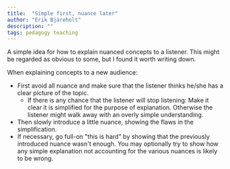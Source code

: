 ```yaml
---
title:  "Simple first, nuance later"
author: "Erik Bjäreholt"
description: ""
tags: pedagogy teaching
---
```


A simple idea for how to explain nuanced concepts to a listener. This might be regarded as obvious to some, but I found it worth writing down.

When explaining concepts to a new audience:

 - First avoid all nuance and make sure that the listener thinks he/she has a clear picture of the topic.
   - If there is any chance that the listener will stop listening: Make it clear it is simplified for the purpose of explanation. Otherwise the listener might walk away with an overly simple understanding.
 - Then slowly introduce a little nuance, showing the flaws in the simplification.
 - If necessary, go full-on "this is hard" by showing that the previously introduced nuance wasn't enough. You may optionally try to show how any simple explanation not accounting for the various nuances is likely to be wrong.

